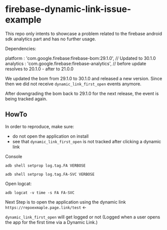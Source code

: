 # firebase-dynamic-link-issue-example

This repo only intents to showcase a problem related to the firebase android sdk analytics part and has no further usage.

Dependencies:

platform     : 'com.google.firebase:firebase-bom:29.1.0', // Updated to 30.1.0
analytics    : 'com.google.firebase:firebase-analytics', // before update resolves to 20.1.0 - after to 21.0.0

We updated the bom from 29.1.0 to 30.1.0 and released a new version.
Since then we did not receive `dynamic_link_first_open` events anymore.

After downgrading the bom back to 29.1.0 for the next release,
the event is being tracked again.

## HowTo

In order to reproduce, make sure: 
- do not open the application on install
- see that `dynamic_link_first_open` is not tracked after clicking a dynamic link


Console

`adb shell setprop log.tag.FA VERBOSE`

`adb shell setprop log.tag.FA-SVC VERBOSE`

Open logcat:

`adb logcat -v time -s FA FA-SVC`

Next Step is to open the application using the dynamic link `https://repoexmaple.page.link/test` <-

`dynamic_link_first_open` will get logged or not (Logged when a user opens the app for the first time via a Dynamic Link.) 



